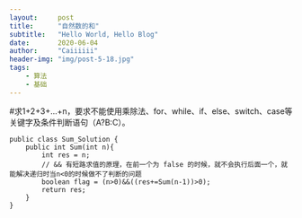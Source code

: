 ```yaml
---
layout:     post
title:      "自然数的和"
subtitle:   "Hello World, Hello Blog"
date:       2020-06-04
author:     "Caiiiiii"
header-img: "img/post-5-18.jpg"
tags:
    - 算法
    - 基础
---
```


#求1+2+3+...+n，要求不能使用乘除法、for、while、if、else、switch、case等关键字及条件判断语句（A?B:C）。

```
public class Sum_Solution {
    public int Sum(int n){
        int res = n;
        // && 有短路求值的原理，在前一个为 false 的时候，就不会执行后面一个，就能解决递归时当n<0的时候做不了判断的问题
        boolean flag = (n>0)&&((res+=Sum(n-1))>0);
        return res;
    }
}
```

